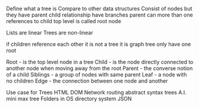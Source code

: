 Define what a tree is 
Compare to other data structures
Consist of nodes but they have parent child relationship
have branches
parent can more than one references to child 
top level is called root node

Lists are linear 
Trees are non-linear

if children reference each other it is not a tree it is graph 
tree only have one root

Root - is the top level node in a tree
Child - is the node directly connected to another node when moving away from the root
Parent - the converse notion of a child
Siblings - a group of nodes with same parent 
Leaf - a node with no children
Edge - the connection between one node and another

Use case for Trees
HTML DOM
Network routing
abstract syntax trees
A.I. mini max tree
Folders in OS directory system
JSON

